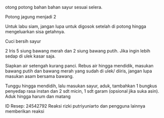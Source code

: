 otong potong bahan bahan sayur sesuai selera.

Potong jagung menjadi 2

Untuk labu siam, jangan lupa untuk digosok setelah di potong hingga mengeluarkan sisa getahnya.

Cuci bersih sayur

2
Iris 5 siung bawang merah dan 2 siung bawang putih. Jika ingin lebih sedap di ulek kasar saja.

Siapkan air setengah kurang panci. Rebus air hingga mendidik, masukan bawang putih dan bawang merah yang sudah di ulek/ diiris, jangan lupa masukan asam bersama bawang.

Tunggu hingga mendidih, lalu masukan sayur, aduk, tambahkan 1 bungkus penyedap rasa instan dan 2 sdt micin, 1 sdt garam (opsional jika suka asin). Aduk hingga harum dan matang

 ID Resep: 24542792
Reaksi
rizki putriyuniarto dan pengguna lainnya memberikan reaksi

